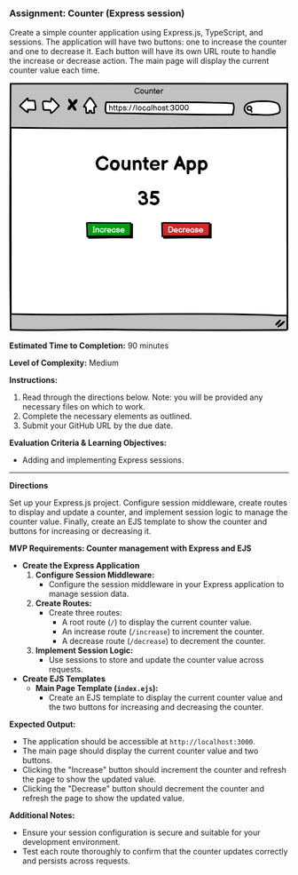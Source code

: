 ### Assignment: Counter (Express session)

Create a simple counter application using Express.js, TypeScript, and sessions. The application will have two buttons: one to increase the counter and one to decrease it. Each button will have its own URL route to handle the increase or decrease action. The main page will display the current counter value each time.

![/10%20-%20Assets/Counter.png](/10%20-%20Assets/Counter.png)

**Estimated Time to Completion:** 90 minutes

**Level of Complexity:** Medium

**Instructions:**

1. Read through the directions below. Note: you will be provided any necessary files on which to work.
2. Complete the necessary elements as outlined.
3. Submit your GitHub URL by the due date.

**Evaluation Criteria & Learning Objectives:**

- Adding and implementing Express sessions.

---

**Directions**

Set up your Express.js project. Configure session middleware, create routes to display and update a counter, and implement session logic to manage the counter value. Finally, create an EJS template to show the counter and buttons for increasing or decreasing it.

**MVP Requirements: Counter management with Express and EJS**

- **Create the Express Application**
    1. **Configure Session Middleware:**
        - Configure the session middleware in your Express application to manage session data.
    2. **Create Routes:**
        - Create three routes:
            - A root route (`/`) to display the current counter value.
            - An increase route (`/increase`) to increment the counter.
            - A decrease route (`/decrease`) to decrement the counter.
    3. **Implement Session Logic:**
        - Use sessions to store and update the counter value across requests.
- **Create EJS Templates**
    - **Main Page Template (`index.ejs`):**
        - Create an EJS template to display the current counter value and the two buttons for increasing and decreasing the counter.

**Expected Output:**

- The application should be accessible at `http://localhost:3000`.
- The main page should display the current counter value and two buttons.
- Clicking the "Increase" button should increment the counter and refresh the page to show the updated value.
- Clicking the "Decrease" button should decrement the counter and refresh the page to show the updated value.

**Additional Notes:**

- Ensure your session configuration is secure and suitable for your development environment.
- Test each route thoroughly to confirm that the counter updates correctly and persists across requests.